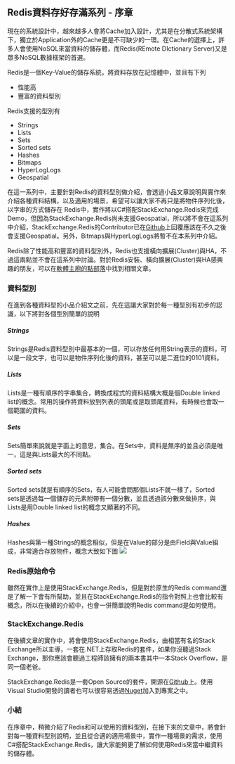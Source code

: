 ## Redis資料存好存滿系列 - 序章

現在的系統設計中，越來越多人會將Cache加入設計，尤其是在分散式系統架構下，獨立於Application外的Cache更是不可缺少的一環。在Cache的選擇上，許多人會使用NoSQL來當資料的儲存體，而Redis(REmote DIctionary Server)又是眾多NoSQL數據框架的首選。

Redis是一個Key-Value的儲存系統，將資料存放在記憶體中，並且有下列
	
- 性能高
- 豐富的資料型別

Redis支援的型別有

- Strings
- Lists
- Sets
- Sorted sets
- Hashes
- Bitmaps
- HyperLogLogs
- Geospatial

在這一系列中，主要針對Redis的資料型別做介紹，會透過小品文章說明與實作來介紹各種資料結構，以及適用的場景，希望可以讓大家不再只是將物件序列化後，以字串的方式儲存在 Redis中，實作將以C#搭配StackExchange.Redis來完成Demo，但因為StackExchange.Redis尚未支援Geospatial，所以將不會在這系列中介紹，StackExchange.Redis的Contributor已在[Github](https://github.com/StackExchange/StackExchange.Redis/issues/496)上回覆應該在不久之後會支援Geospatial。另外，Bitmaps與HyperLogLogs將暫不在本系列中介紹。

Redis除了性能高和豐富的資料型別外，Redis也支援橫向擴展(Cluster)與HA，不過這兩點並不會在這系列中討論。對於Redis安裝、橫向擴展(Cluster)與HA感興趣的朋友，可以在[軟體主廚的點部落](https://dotblogs.com.tw/supershowwei/series/1?qq=Redis)中找到相關文章。

### 資料型別

在進到各種資料型的小品介紹文之前，先在這讓大家對於每一種型別有初步的認識，以下將對各個型別簡單的說明

##### Strings

Strings是Redis資料型別中最基本的一個，可以存放任何用String表示的資料，可以是一段文字，也可以是物件序列化後的資料，甚至可以是二進位的0101資料。

##### Lists

Lists是一種有順序的字串集合，轉換成程式的資料結構大概是個Double linked list的概念。常用的操作將資料放到列表的頭尾或是取頭尾資料，有時候也會取一個範圍的資料。

##### Sets

Sets簡單來說就是字面上的意思，集合。在Sets中，資料是無序的並且必須是唯一，這是與Lists最大的不同點。

##### Sorted sets

Sorted sets就是有順序的Sets，有人可能會問那個Lists不就一樣了，Sorted sets是透過每一個儲存的元素附帶有一個分數，並且透過該分數來做排序，與Lists是用Double linked list的概念又顯著的不同。

##### Hashes

Hashes與第一種Strings的概念相似，但是在Value的部分是由Field與Value組成，非常適合存放物件，概念大致如下圖
![](https://az787680.vo.msecnd.net/user/jamis/bed6b6b4-9354-4483-ac33-932eb82499c9/1482397862_30636.jpg)

### Redis原始命令

雖然在實作上是使用StackExchange.Redis，但是對於原生的Redis command還是了解一下會有所幫助，並且在StackExchange.Redis的指令對照上也會比較有概念，所以在後續的介紹中，也會一併簡單說明Redis command是如何使用。

### StackExchange.Redis

在後續文章的實作中，將會使用StackExchange.Redis，由相當有名的Stack Exchange所以主導，一套在.NET上存取Redis的套件，如果你沒聽過Stack Exchange，那你應該會聽過工程師該擁有的兩本書其中一本Stack Overflow，是同一個老爸。

StackExchange.Redis是一套Open Source的套件，開源在[Github](https://github.com/StackExchange/StackExchange.Redis)上。使用Visual Studio開發的讀者也可以很容易透過[Nuget](https://www.nuget.org/packages/StackExchange.Redis/)加入到專案之中。

### 小結

在序章中，稍微介紹了Redis和可以使用的資料型別，在接下來的文章中，將會針對每一種資料型別說明，並且從合適的適用場景中，實作一種場景的需求，使用C#搭配StackExchange.Redis，讓大家能夠更了解如何使用Redis來當中繼資料的儲存體。
